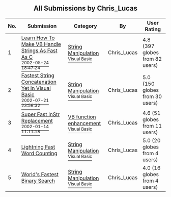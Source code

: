 ﻿<div align="center">

## All Submissions by Chris\_Lucas 

</div>

No.  | Submission | Category | By   | User Rating
---- | ---------- | -------- | ---- | -----------
1 | [Learn How To Make VB Handle Strings As Fast As C<br /><sup>2002-05-24 18:47:24</sup>](https://github.com/Planet-Source-Code/chris-lucas-learn-how-to-make-vb-handle-strings-as-fast-as-c__1-34787) | [String Manipulation<br /><sup>Visual Basic</sup>](../ByCategory/string-manipulation__1-5.md) | Chris\_Lucas  | 4.8 (397 globes from 82 users)
2 | [Fastest String Concatenation Yet In Visual Basic<br /><sup>2002-07-21 23:56:32</sup>](https://github.com/Planet-Source-Code/chris-lucas-fastest-string-concatenation-yet-in-visual-basic__1-37141) | [String Manipulation<br /><sup>Visual Basic</sup>](../ByCategory/string-manipulation__1-5.md) | Chris\_Lucas  | 5.0 (150 globes from 30 users)
3 | [Super Fast InStr Replacement<br /><sup>2002-01-14 11:11:18</sup>](https://github.com/Planet-Source-Code/chris-lucas-super-fast-instr-replacement__1-30761) | [VB function enhancement<br /><sup>Visual Basic</sup>](../ByCategory/vb-function-enhancement__1-25.md) | Chris\_Lucas  | 4.6 (51 globes from 11 users)
4 | [Lightning Fast Word Counting<br />](https://github.com/Planet-Source-Code/chris-lucas-lightning-fast-word-counting__1-28907) | [String Manipulation<br /><sup>Visual Basic</sup>](../ByCategory/string-manipulation__1-5.md) | Chris\_Lucas  | 5.0 (20 globes from 4 users)
5 | [World's Fastest Binary Search<br />](https://github.com/Planet-Source-Code/chris-lucas-world-s-fastest-binary-search__1-31826) | [String Manipulation<br /><sup>Visual Basic</sup>](../ByCategory/string-manipulation__1-5.md) | Chris\_Lucas  | 4.0 (16 globes from 4 users)
